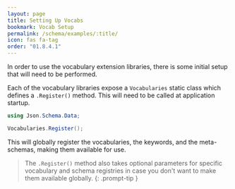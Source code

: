 ```yaml
---
layout: page
title: Setting Up Vocabs
bookmark: Vocab Setup
permalink: /schema/examples/:title/
icon: fas fa-tag
order: "01.8.4.1"
---
```


In order to use the vocabulary extension libraries, there is some initial setup that will need to be performed.

Each of the vocabulary libraries expose a `Vocabularies` static class which defines a `.Register()` method.  This will need to be called at application startup.

```c#
using Json.Schema.Data;

Vocabularies.Register();
```

This will globally register the vocabularies, the keywords, and the meta-schemas, making them available for use.

> The `.Register()` method also takes optional parameters for specific vocabulary and schema registries in case you don't want to make them available globally.
{: .prompt-tip }
